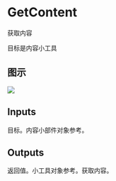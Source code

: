 # GetContent

获取内容

目标是内容小工具

## 图示

![]($-20221218-21353169.png)

## Inputs

目标。内容小部件对象参考。  

## Outputs

返回值。小工具对象参考。获取内容。
